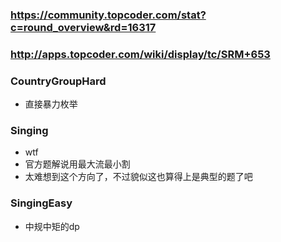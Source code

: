 ﻿### https://community.topcoder.com/stat?c=round_overview&rd=16317
### http://apps.topcoder.com/wiki/display/tc/SRM+653

### CountryGroupHard
* 直接暴力枚举

### Singing
* wtf
* 官方题解说用最大流最小割
* 太难想到这个方向了，不过貌似这也算得上是典型的题了吧

### SingingEasy
* 中规中矩的dp
